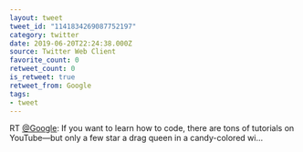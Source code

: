 ```yaml
---
layout: tweet
tweet_id: "1141834269087752197"
category: twitter
date: 2019-06-20T22:24:38.000Z
source: Twitter Web Client
favorite_count: 0
retweet_count: 0
is_retweet: true
retweet_from: Google
tags:
- tweet
---
```


RT [@Google](https://twitter.com/@Google): If you want to learn how to code, there are tons of tutorials on YouTube—but only a few star a drag queen in a candy-colored wi…
